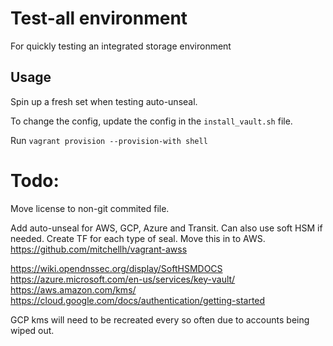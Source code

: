 # Test-all environment

For quickly testing an integrated storage environment

## Usage

Spin up a fresh set when testing auto-unseal.

To change the config, update the config in the `install_vault.sh` file.

Run `vagrant provision --provision-with shell`

# Todo:

Move license to non-git commited file.

Add auto-unseal for AWS, GCP, Azure and Transit. Can also use soft HSM if needed.
Create TF for each type of seal.
Move this in to AWS. https://github.com/mitchellh/vagrant-awss

https://wiki.opendnssec.org/display/SoftHSMDOCS
https://azure.microsoft.com/en-us/services/key-vault/
https://aws.amazon.com/kms/
https://cloud.google.com/docs/authentication/getting-started

GCP kms will need to be recreated every so often due to accounts being wiped out.
